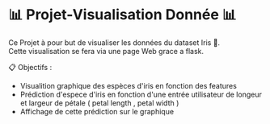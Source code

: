 # :bar_chart: Projet-Visualisation Donnée :bar_chart:

Ce Projet à pour but de visualiser les données du dataset Iris :hibiscus:. </br>
Cette visualisation se fera via une page Web grace a flask.

:clipboard: Objectifs : 

- Visualition graphique des espèces d'iris en fonction des features 
- Prédiction d'espece d'iris en fonction d'une entrée utilisateur de longeur et largeur de pétale ( petal length , petal width )
- Affichage de cette prédiction sur le graphique
